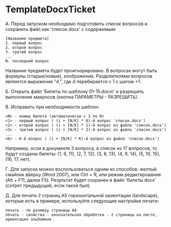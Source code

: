 # TemplateDocxTicket

А. Перед запуском необходимо подготовить список вопросов и сохранить файл как 'список.docx' с содержимым:

    [Название предмета]
    1. первый вопрос
    2. второй вопрос
    3. третий вопрос
    ...
    N. последний вопрос

Название предмета будет проигнорировано. В вопросах могут быть формулы (старые/новые), изображения. Разделителями вопросов являются выражения "d.", где d перебирается с 1 с шагом +1.

Б. Открыть файл 'Билеты по шаблону 01-15.docm' и разрешить выполнение макросов (кнопка ПАРАМЕТРЫ - РАЗРЕШИТЬ).

В. Исправить при необходимости шаблон:

    <N> - номер билета (автоматически с 1 по N)
    <1> - первый вопрос ( (i + [N/K] * 0)-й вопрос 'список.docx')
    <2> - второй вопрос ( (i + [N/K] * 1)-й вопрос из файла 'список.docx')
    <3> - третий вопрос ( (i + [N/K] * 2)-й вопрос из файла 'список.docx')
    ...
    <K> - K-й вопрос ( (i + [N/K] * K)-й вопрос из файла 'список.docx')

Например, если в документе 3 вопроса, а список из 17 вопросов, то будут созданы билеты: 
(1, 6, 11), (2, 7, 12), (3, 8, 13), (4, 9, 14), (5, 10, 15), (16, 17, нет).

Г. Для запуска можно воспользоваться одним из способов: желтый смайлик вверху (Word 2007), или Ctrl + R, или режим редактирования (Alt + F11, далее F5). Результат будет сохранен в файл 'билеты.docx' (сотрет предыдущий, если такой был).

Д. Для печати 2 страниц A5 горизонтальной ориентации (landscape), которые есть в примере, используйте следующие настройки печати:

    печать - по размеру страницы A4
    печать - свойства - окончательная обработка - 2 страницы на листе, ориентация альбомная

